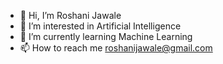 - 👋 Hi, I’m Roshani Jawale
- 👀 I’m interested in Artificial Intelligence
- 🌱 I’m currently learning Machine Learning
- 📫 How to reach me roshanijawale@gmail.com

<!---
raccoon510/raccoon510 is a ✨ special ✨ repository because its `README.md` (this file) appears on your GitHub profile.
You can click the Preview link to take a look at your changes.
--->
